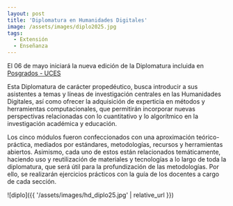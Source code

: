 ```yaml
---
layout: post
title: 'Diplomatura en Humanidades Digitales'
image: /assets/images/diplo2025.jpg
tags:
  - Extensión
  - Enseñanza
---
```


El 06 de mayo iniciará la nueva edición de la Diplomatura incluida en [Posgrados - UCES](https://www.uces.edu.ar/carreras-escuela-negocios/escuela-de-ciencias-de-psicologia-y-ciencias-sociales/diplomatura-humanidades-digitales)

Esta Diplomatura de carácter propedéutico, busca introducir a sus asistentes a temas y
líneas de investigación centrales en las Humanidades Digitales, así como ofrecer la adquisición de experticia en métodos y herramientas computacionales, que permitirán incorporar nuevas perspectivas relacionadas con lo cuantitativo y lo algorítmico en la investigación académica y educación.

Los cinco módulos fueron confeccionados con una aproximación teórico-práctica, mediados por estándares, metodologías, recursos y herramientas abiertos. Asimismo, cada uno de estos están relacionados temáticamente, haciendo uso y reutilización de materiales y tecnologías a lo largo de toda la diplomatura, que será útil para la profundización de las metodologías. Por ello, se realizarán ejercicios prácticos con la guía de los docentes a cargo de cada sección.

![diplo]({{ '/assets/images/hd_diplo25.jpg' | relative_url }})